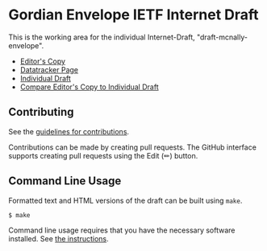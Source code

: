# Gordian Envelope IETF Internet Draft

This is the working area for the individual Internet-Draft, "draft-mcnally-envelope".

* [Editor's Copy](https://BlockchainCommons.github.io/WIPs-IETF-draft-envelope/#go.draft-mcnally-envelope.html)
* [Datatracker Page](https://datatracker.ietf.org/doc/draft-mcnally-envelope)
* [Individual Draft](https://datatracker.ietf.org/doc/html/draft-mcnally-envelope)
* [Compare Editor's Copy to Individual Draft](https://BlockchainCommons.github.io/WIPs-IETF-draft-envelope/#go.draft-mcnally-envelope.diff)


## Contributing

See the
[guidelines for contributions](https://github.com/BlockchainCommons/WIPs-IETF-draft-envelope/blob/master/CONTRIBUTING.md).

Contributions can be made by creating pull requests.
The GitHub interface supports creating pull requests using the Edit (✏) button.


## Command Line Usage

Formatted text and HTML versions of the draft can be built using `make`.

```sh
$ make
```

Command line usage requires that you have the necessary software installed.  See
[the instructions](https://github.com/martinthomson/i-d-template/blob/main/doc/SETUP.md).
